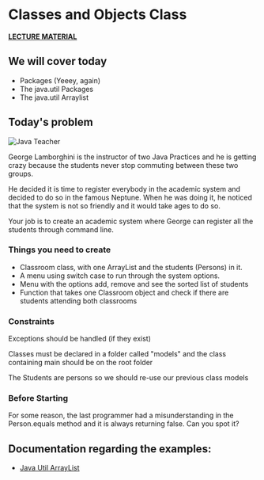 # Classes and Objects Class

**[LECTURE MATERIAL](http://kitlei.web.elte.hu/segedanyagok/foliak/java/en-java-bsc/02object-orientation.pdf)**

## We will cover today

* Packages (Yeeey, again)
* The java.util Packages
* The java.util Arraylist


## Today's problem
![Java Teacher](http://i0.kym-cdn.com/entries/icons/original/000/006/306/FlipTable.jpg)

George Lamborghini is the instructor of two Java Practices and he is getting crazy because the students never stop commuting between these two groups.

He decided it is time to register everybody in the academic system and decided to do so in the famous Neptune. When he was doing it, he noticed that the system is not so friendly and it would take ages to do so.

Your job is to create an academic system where George can register all the students through command line.

### Things you need to create

* Classroom class, with one ArrayList and the students (Persons) in it.
* A menu using switch case to run through the system options.
* Menu with the options add, remove and see the sorted list of students
* Function that takes one Classroom object and check if there are students attending both classrooms

### Constraints

Exceptions should be handled (if they exist)

Classes must be declared in a folder called "models" and the class containing main should be on the root folder

The Students are persons so we should re-use our previous class models

### Before Starting
For some reason, the last programmer had a misunderstanding in the Person.equals method and it is always returning false. Can you spot it?



## Documentation regarding the examples:
* [Java Util ArrayList](https://docs.oracle.com/javase/7/docs/api/java/util/ArrayList.html)
